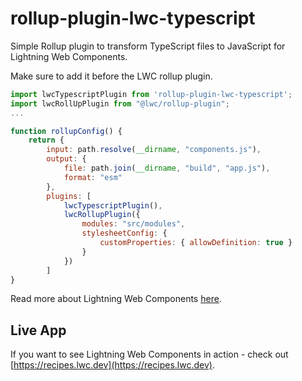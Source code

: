 # rollup-plugin-lwc-typescript

Simple Rollup plugin to transform TypeScript files to JavaScript for Lightning Web Components.

Make sure to add it before the LWC rollup plugin.

```javascript
import lwcTypescriptPlugin from 'rollup-plugin-lwc-typescript';
import lwcRollUpPlugin from "@lwc/rollup-plugin";
...

function rollupConfig() {
    return {
        input: path.resolve(__dirname, "components.js"),
        output: {
            file: path.join(__dirname, "build", "app.js"),
            format: "esm"
        },
        plugins: [
            lwcTypescriptPlugin(),
            lwcRollupPlugin({
                modules: "src/modules",
                stylesheetConfig: {
                    customProperties: { allowDefinition: true }
                }
            })
        ]
}

```

Read more about Lightning Web Components [here](https://github.com/muenzpraeger/create-lwc-app).

## Live App

If you want to see Lightning Web Components in action - check out [https://recipes.lwc.dev](https://recipes.lwc.dev).
